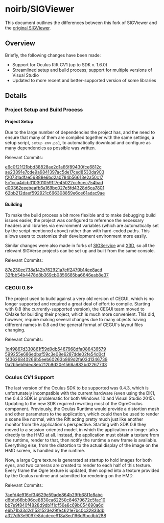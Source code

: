 # noirb/SIGViewer

This document outlines the differences between this fork of SIGViewer and the [original SIGViewer](https://github.com/SIGVerse/SIGViewer).

## Overview

Briefly, the following changes have been made:

* Support for Oculus Rift CV1 (up to SDK v. 1.6.0)
* Streamlined setup and build process; support for multiple versions of Visual Studio
* Updated to more recent and better-supported version of some libraries

## Details

### Project Setup and Build Process

#### Project Setup

Due to the large number of dependencies the project has, and the need to ensure that many of them are compiled together with the same settings, a setup script, `setup_env.ps1`, to automatically download and configure as many dependencies as possible was written.

Relevant Commits:

[e6c0f21f21bbd38828ae2d1a66f89430fce6812c](https://github.com/noirb/SIGViewer/commit/e6c0f21f21bbd38828ae2d1a66f89430fce6812c)
[ae23891e7cde9a9841397ac5de17ced8533da903](https://github.com/noirb/SIGViewer/commit/ae23891e7cde9a9841397ac5de17ced8533da903)
[f20731adfae56888e6bd2a0784b56613e2a50c17](https://github.com/noirb/SIGViewer/commit/f20731adfae56888e6bd2a0784b56613e2a50c17)
[5c1cca4dcb3103010591f7e45022cc5cec754bad](https://github.com/noirb/SIGViewer/commit/5c1cca4dcb3103010591f7e45022cc5cec754bad)
[d00362eeebeafb6a169bc027e5fd4328d6ca7801](https://github.com/noirb/SIGViewer/commit/d00362eeebeafb6a169bc027e5fd4328d6ca7801)
[62bb212daef592921c666308859e6ce61adac9ae](https://github.com/noirb/SIGViewer/commit/62bb212daef592921c666308859e6ce61adac9ae)

#### Building

To make the build process a bit more flexible and to make debugging build issues easier, the project was configured to reference the necessary headers and libraries via environment variables (which are automatically set by the script mentioned above) rather than with hard-coded paths. This allows users to customize their development environment more easily.

Similar changes were also made in forks of [SIGService](https://github.com/noirb/SIGService) and [X3D](https://github.com/noirb/x3d), so all the relevant SIGVerse projects can be set up and built from the same console.

Relevant Commits:

[87e230ec738a142b762921a7eff2470b14ee8acd](https://github.com/noirb/SIGViewer/commit/87e230ec738a142b762921a7eff2470b14ee8acd)
[32fbb54b4478d8b369cb0856685ba6646eab8e37](https://github.com/noirb/SIGViewer/commit/32fbb54b4478d8b369cb0856685ba6646eab8e37)

### CEGUI 0.8+

The project used to build against a very old version of CEGUI, which is no longer supported and required a great deal of effort to compile. Starting with 0.8 (the currently-supported version), the CEGUI team moved to CMake for building their project, which is much more convenient. This did, however, require making several changes due to many objects having different names in 0.8 and the general format of CEGUI's layout files changing.

Relevant Commits:

[1d49867d330861f59d0db5467968dfa086436579](https://github.com/noirb/SIGViewer/commit/1d49867d330861f59d0db5467968dfa086436579)
[599255e686edbaf59c3e08e6287dde02fe54d0cf](https://github.com/noirb/SIGViewer/commit/599255e686edbaf59c3e08e6287dde02fe54d0cf)
[143626840266b5eeb60263b869d2fa03d1346739](https://github.com/noirb/SIGViewer/commit/143626840266b5eeb60263b869d2fa03d1346739)
[0a2b5eb9dec8eb212b8d20e1566a882bd2267733](https://github.com/noirb/SIGViewer/commit/0a2b5eb9dec8eb212b8d20e1566a882bd2267733)

### Oculus CV1 Support

The last version of the Oculus SDK to be supported was 0.4.3, which is unfortunately incompatible with the current hardware (even using the DK1, the 0.4.3 SDK is problematic for both Windows 10 and Visual Studio 2015). Updating to the new SDK required rewriting most of the OgreOculus component. Previously, the Oculus Runtime would provide a distortion mesh and other parameters to the application, which could then be used to render a scene like normal, with the Rift acting pretty much just like another monitor from the application's perspective. Starting with SDK 0.8 they moved to a session-oriented model, in which the application no longer talks directly to the HMD at all. Instead, the application must obtain a texture from the runtime, render to that, then notify the runtime a new frame is available. Everything else, from the distortion to the actual display of the image on the HMD screen, is handled by the runtime.

Now, a large Ogre texture is generated at startup to hold images for both eyes, and two cameras are created to render to each half of this texture. Every frame the Ogre texture is updated, then copied into a texture provided by the Oculus runtime and submitted for rendering on the HMD.

Relevant Commits:

[7aefd4e916cf34629e59ade864b29fb68f1e8abc](https://github.com/noirb/SIGViewer/commit/7aefd4e916cf34629e59ade864b29fb68f1e8abc)
[d8bfe66bb96ce8830ca62250c84679672c5fac10](https://github.com/noirb/SIGViewer/commit/d8bfe66bb96ce8830ca62250c84679672c5fac10)
[bb7e9f840f4828d9db1f1df56e8c69b054690a6d](https://github.com/noirb/SIGViewer/commit/bb7e9f840f4828d9db1f1df56e8c69b054690a6d)
[e6b71b33d2d1531523e29fe4621e7bc0c32833db](https://github.com/noirb/SIGViewer/commit/e6b71b33d2d1531523e29fe4621e7bc0c32833db)
[a327d53e9097e8dcdece918a8ed166d9bcdbb288](https://github.com/noirb/SIGViewer/commit/a327d53e9097e8dcdece918a8ed166d9bcdbb288)
